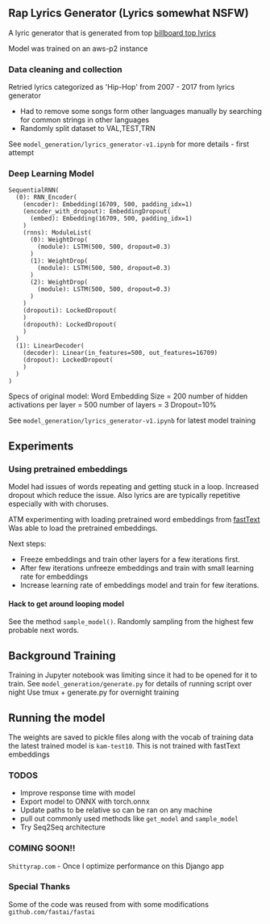 ## Rap Lyrics Generator (Lyrics somewhat NSFW)

A lyric generator that is generated from top [billboard top lyrics](https://www.kaggle.com/rakannimer/billboard-top-lyrics-analysis/data)

Model was trained on an aws-p2 instance

### Data cleaning and collection

Retried lyrics categorized as 'Hip-Hop' from 2007 - 2017 from lyrics generator
- Had to remove some songs form other languages manually by searching for common strings in other languages
- Randomly split dataset to VAL,TEST,TRN

See `model_generation/lyrics_generator-v1.ipynb` for more details - first attempt

### Deep Learning Model

```
SequentialRNN(
  (0): RNN_Encoder(
    (encoder): Embedding(16709, 500, padding_idx=1)
    (encoder_with_dropout): EmbeddingDropout(
      (embed): Embedding(16709, 500, padding_idx=1)
    )
    (rnns): ModuleList(
      (0): WeightDrop(
        (module): LSTM(500, 500, dropout=0.3)
      )
      (1): WeightDrop(
        (module): LSTM(500, 500, dropout=0.3)
      )
      (2): WeightDrop(
        (module): LSTM(500, 500, dropout=0.3)
      )
    )
    (dropouti): LockedDropout(
    )
    (dropouth): LockedDropout(
    )
  )
  (1): LinearDecoder(
    (decoder): Linear(in_features=500, out_features=16709)
    (dropout): LockedDropout(
    )
  )
)
```

Specs of original model:
Word Embedding Size = 200
number of hidden activations per layer = 500
number of layers = 3
Dropout=10%

See `model_generation/lyrics_generator-v1.ipynb` for latest model training

## Experiments


### Using pretrained embeddings

Model had issues of words repeating and getting stuck in a loop. Increased 
dropout which reduce the issue. Also lyrics are are typically repetitive especially with
with choruses. 

ATM experimenting with loading pretrained word embeddings from [fastText](https://github.com/facebookresearch/fastText)
Was able to load the pretrained embeddings. 

Next steps:

* Freeze embeddings and train other layers for a few iterations first.
* After few iterations unfreeze embeddings and train with small learning rate for embeddings
* Increase learning rate of embeddings model and train for few iterations.

#### Hack to get around looping model

See the method `sample_model()`. Randomly sampling from the highest few probable next words.

## Background Training

Training in Jupyter notebook was limiting since it had to be opened for it to train.
See `model_generation/generate.py` for details of running script over night
Use tmux + generate.py for overnight training

## Running the model

The weights are saved to pickle files along with the vocab of training data 
the latest trained model is `kam-test10`. This is not trained with fastText embeddings

### TODOS

- Improve response time with model
- Export model to ONNX with torch.onnx
- Update paths to be relative so can be ran on any machine
- pull out commonly used methods like `get_model` and `sample_model`
- Try Seq2Seq architecture 

### COMING SOON!!

`Shittyrap.com` - Once I optimize performance on this Django app

### Special Thanks

Some of the code was reused from with some modifications `github.com/fastai/fastai`
